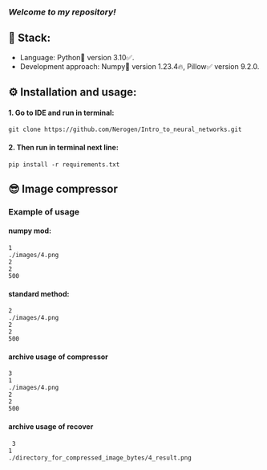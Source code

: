 ### _Welcome to my repository!_
## 🎸 Stack:
- Language: Python🐍 version 3.10✅.
- Development approach: Numpy🔨 version 1.23.4🔥, Pillow✅ version 9.2.0.
## ⚙ Installation and usage:
#### 1. Go to IDE and run in terminal:
    git clone https://github.com/Nerogen/Intro_to_neural_networks.git
#### 2. Then run in terminal next line:
    pip install -r requirements.txt
## 😎 Image compressor
### Example of usage 
#### numpy mod:
    1
    ./images/4.png
    2
    2
    500
#### standard method:
    2
    ./images/4.png
    2
    2
    500
#### archive usage of compressor
    3
    1
    ./images/4.png
    2
    2
    500
#### archive usage of recover
     3
    1
    ./directory_for_compressed_image_bytes/4_result.png
